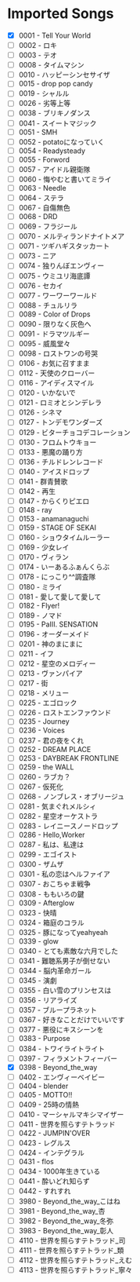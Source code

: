 # Imported Songs
  - [x] 0001 - Tell Your World
  - [ ] 0002 - ロキ
  - [ ] 0003 - テオ
  - [ ] 0008 - タイムマシン
  - [ ] 0010 - ハッピーシンセサイザ
  - [ ] 0015 - drop pop candy
  - [ ] 0019 - シャルル
  - [ ] 0026 - 劣等上等
  - [ ] 0038 - ブリキノダンス
  - [ ] 0041 - スイートマジック
  - [ ] 0051 - SMH
  - [ ] 0052 - potatoになっていく
  - [ ] 0054 - Readysteady
  - [ ] 0055 - Forword
  - [ ] 0057 - アイドル親衛隊
  - [ ] 0060 - 悔やむと書いてミライ
  - [ ] 0063 - Needle
  - [ ] 0064 - ステラ
  - [ ] 0067 - 自傷無色
  - [ ] 0068 - DRD
  - [ ] 0069 - フラジール
  - [ ] 0070 - メルティランドナイトメア
  - [ ] 0071 - ツギハギスタッカート
  - [ ] 0073 - ニア
  - [ ] 0074 - 独りんぼエンヴィー
  - [ ] 0075 - ウミユリ海底譚
  - [ ] 0076 - セカイ
  - [ ] 0077 - ワーワーワールド
  - [ ] 0088 - チュルリラ
  - [ ] 0089 - Color of Drops
  - [ ] 0090 - 限りなく灰色へ
  - [ ] 0091 - ドラマツルギー
  - [ ] 0095 - 威風堂々
  - [ ] 0098 - ロストワンの号哭
  - [ ] 0106 - お気に召すまま
  - [ ] 0112 - 天使のクローバー
  - [ ] 0116 - アイディスマイル
  - [ ] 0120 - いかないで
  - [ ] 0121 - ロミオとシンデレラ
  - [ ] 0126 - シネマ
  - [ ] 0127 - トンデモワンダーズ
  - [ ] 0129 - ビターチョコデコレーション
  - [ ] 0130 - フロムトウキョー
  - [ ] 0133 - 悪魔の踊り方
  - [ ] 0136 - チルドレンレコード
  - [ ] 0140 - アイスドロップ
  - [ ] 0141 - 群青賛歌
  - [ ] 0142 - 再生
  - [ ] 0147 - からくりピエロ
  - [ ] 0148 - ray
  - [ ] 0153 - anamanaguchi
  - [ ] 0159 - STAGE OF SEKAI
  - [ ] 0160 - ショウタイムルーラー
  - [ ] 0169 - 少女レイ
  - [ ] 0170 - ヴィラン
  - [ ] 0174 - いーあるふぁんくらぶ
  - [ ] 0178 - にっこり^^調査隊
  - [ ] 0180 - ミライ
  - [ ] 0181 - 愛して愛して愛して
  - [ ] 0182 - Flyer! 
  - [ ] 0189 - ノマド
  - [ ] 0195 - PaⅢ. SENSATION
  - [ ] 0196 - オーダーメイド
  - [ ] 0201 - 神のまにまに
  - [ ] 0211 - イフ
  - [ ] 0212 - 星空のメロディー
  - [ ] 0213 - ヴァンパイア
  - [ ] 0217 - 街
  - [ ] 0218 - メリュー
  - [ ] 0225 - エゴロック
  - [ ] 0226 - ロストエンファウンド
  - [ ] 0235 - Journey
  - [ ] 0236 - Voices
  - [ ] 0237 - 君の夜をくれ
  - [ ] 0252 - DREAM PLACE
  - [ ] 0253 - DAYBREAK FRONTLINE
  - [ ] 0259 - the WALL
  - [ ] 0260 - ラブカ？
  - [ ] 0267 - 仮死化
  - [ ] 0268 - ノンブレス・オブリージュ
  - [ ] 0281 - 気まぐれメルシィ
  - [ ] 0282 - 星空オーケストラ
  - [ ] 0283 - レイニースノードロップ
  - [ ] 0286 - Hello,Worker
  - [ ] 0287 - 私は、私達は
  - [ ] 0299 - エゴイスト
  - [ ] 0300 - ザムザ
  - [ ] 0301 - 私の恋はヘルファイア
  - [ ] 0307 - おこちゃま戦争
  - [ ] 0308 - ももいろの鍵
  - [ ] 0309 - Afterglow
  - [ ] 0323 - 快晴
  - [ ] 0324 - 箱庭のコラル
  - [ ] 0325 - 豚になってyeahyeah
  - [ ] 0339 - glow
  - [ ] 0340 - とても素敵な六月でした
  - [ ] 0341 - 難聴系男子が倒せない
  - [ ] 0344 - 脳内革命ガール
  - [ ] 0345 - 演劇
  - [ ] 0355 - 白い雪のプリンセスは
  - [ ] 0356 - リアライズ
  - [ ] 0357 - ブループラネット
  - [ ] 0367 - 好きなことだけでいいです
  - [ ] 0377 - 悪役にキスシーンを
  - [ ] 0383 - Purpose
  - [ ] 0384 - トワイライトライト
  - [ ] 0397 - フィラメントフィーバー
  - [x] 0398 - Beyond_the_way
  - [ ] 0402 - エンヴィーベイビー
  - [ ] 0404 - blender
  - [ ] 0405 - MOTTO!!
  - [ ] 0409 - 25時の情熱
  - [ ] 0410 - マーシャルマキシマイザー
  - [ ] 0411 - 世界を照らすテトラッド
  - [ ] 0422 - JUMPIN'OVER
  - [ ] 0423 - レグルス
  - [ ] 0424 - インテグラル
  - [ ] 0431 - flos
  - [ ] 0434 - 1000年生きている
  - [ ] 0441 - 酔いどれ知らず
  - [ ] 0442 - すれすれ
  - [ ] 3980 - Beyond_the_way_こはね
  - [ ] 3981 - Beyond_the_way_杏
  - [ ] 3982 - Beyond_the_way_冬弥
  - [ ] 3983 - Beyond_the_way_彰人
  - [ ] 4110 - 世界を照らすテトラッド_司
  - [ ] 4111 - 世界を照らすテトラッド_類
  - [ ] 4112 - 世界を照らすテトラッド_えむ
  - [ ] 4113 - 世界を照らすテトラッド_寧々